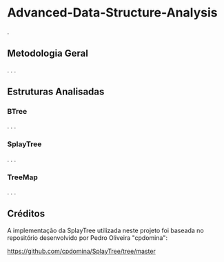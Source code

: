 # Advanced-Data-Structure-Analysis
.

## Metodologia Geral
.
.
.

## Estruturas Analisadas

### BTree
.
.
.

### SplayTree
.
.
.


### TreeMap
.
.
.


## Créditos

A implementação da SplayTree utilizada neste projeto foi baseada no repositório desenvolvido por Pedro Oliveira "cpdomina":

https://github.com/cpdomina/SplayTree/tree/master
